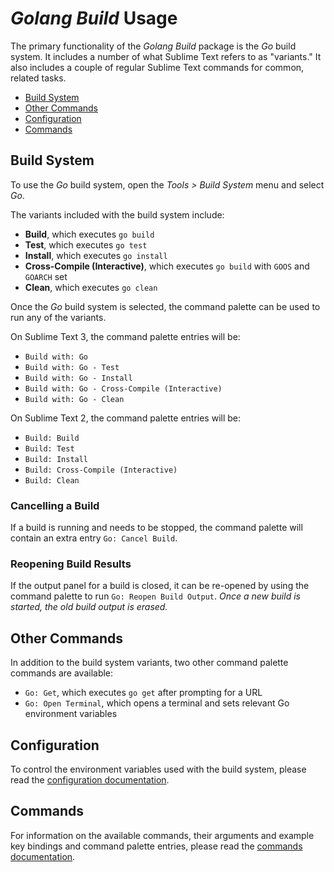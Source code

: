 # *Golang Build* Usage

The primary functionality of the *Golang Build* package is the *Go* build
system. It includes a number of what Sublime Text refers to as "variants."
It also includes a couple of regular Sublime Text commands for common, related
tasks.

 - [Build System](#build-system)
 - [Other Commands](#other-commands)
 - [Configuration](#configuration)
 - [Commands](#commands)

## Build System

To use the *Go* build system, open the *Tools > Build System* menu and select
*Go*.

The variants included with the build system include:

 - **Build**, which executes `go build`
 - **Test**, which executes `go test`
 - **Install**, which executes `go install`
 - **Cross-Compile (Interactive)**, which executes `go build` with `GOOS` and
   `GOARCH` set
 - **Clean**, which executes `go clean`

Once the *Go* build system is selected, the command palette can be used to run
any of the variants.

On Sublime Text 3, the command palette entries will be:

 - `Build with: Go`
 - `Build with: Go - Test`
 - `Build with: Go - Install`
 - `Build with: Go - Cross-Compile (Interactive)`
 - `Build with: Go - Clean`

On Sublime Text 2, the command palette entries will be:

 - `Build: Build`
 - `Build: Test`
 - `Build: Install`
 - `Build: Cross-Compile (Interactive)`
 - `Build: Clean`

### Cancelling a Build

If a build is running and needs to be stopped, the command palette will contain
an extra entry `Go: Cancel Build`.

### Reopening Build Results

If the output panel for a build is closed, it can be re-opened by using the
command palette to run `Go: Reopen Build Output`. *Once a new build is
started, the old build output is erased.*

## Other Commands

In addition to the build system variants, two other command palette commands are
available:

 - `Go: Get`, which executes `go get` after prompting for a URL
 - `Go: Open Terminal`, which opens a terminal and sets relevant Go
   environment variables

## Configuration

To control the environment variables used with the build system, please read
the [configuration documentation](configuration.md).

## Commands

For information on the available commands, their arguments and example key
bindings and command palette entries, please read the
[commands documentation](commands.md).
